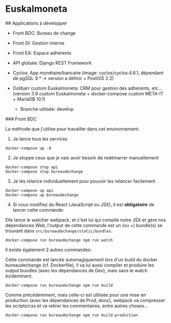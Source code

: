 # Euskalmoneta

## Applications à développer

- Front BDC: Bureau de change
- Front GI: Gestion interne
- Front EA: Espace adhérents

- API globale: Django REST Framework

- Cyclos: App monétaire/bancaire (image: cyclos/cyclos:4.6.1, dépendant de pgSQL 9.* -> version a définir + PostGIS 2.2)
- Dolibarr custom Euskalmoneta: CRM pour gestion des adhérents, etc... (version 3.9 custom Euskalmoneta + docker-compose custom META-IT + MariaDB 10.1)
  - Branche utilisée: develop


### Front BDC

La méthode que j'utilise pour travailler dans cet environnement:

1) Je lance tous les services

```
docker-compose up -d
```

2) Je stoppe ceux que je vais avoir besoin de redémarrer manuellement

```
docker-compose stop api
docker-compose stop bureaudechange
```

3) Je les relance individuellement pour pouvoir les relancer facilement

```
docker-compose up api
docker-compose up bureaudechange
```

4) Si vous modifiez du React (JavaScript ou JSX), il est **obligatoire** de lancer cette commande:

Elle lance le watcher webpack, et c'est lui qui compile notre JSX et gère nos dépendances Web, l'output de cette commande
est un (ou +) bundle(s) se trouvant dans `src/bureaudechange/static/bundles`.

```
docker-compose run bureaudechange npm run watch
```

Il existe également 2 autres commandes:

Cette commande est lancée automagiquement lors d'un build du docker bureaudechange (cf. Dockerfile), il va lui aussi compiler et produire les output bundles (avec les dépendances de Dev), mais sans le watch évidemment.

```
docker-compose run bureaudechange npm run build
```

Comme précédemment, mais celle-ci est utilisée pour une mise en production (avec les dépendances de Prod, donc),
webpack va compresser les scripts/css et va retirer les commentaires, entre autres choses...

```
docker-compose run bureaudechange npm run build-production
```